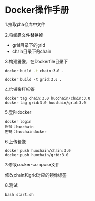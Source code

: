 # Docker操作手册

1.拉取pha仓库中文件

2.将编译文件替换掉

- grid目录下的grid
- chain目录下的chain

3.构建镜像，在Dockerfile目录下

```bash
docker build -t chain:3.0 .
```

```
docker build -t grid:3.0 .
```

4.给镜像打标签

```
docker tag chain:3.0 huochain/chain:3.0
docker tag grid:3.0 huochain/grid:3.0
```

5.登陆docker

```
docker login
账号：huochain
密码：huochaindocker
```

6.上传镜像

```
docker push huochain/chain:3.0
docker push huochain/grid:3.0
```

7.修改docker-compose文件

修改chain和grid对应的镜像标签

8.测试

```
bash start.sh
```






